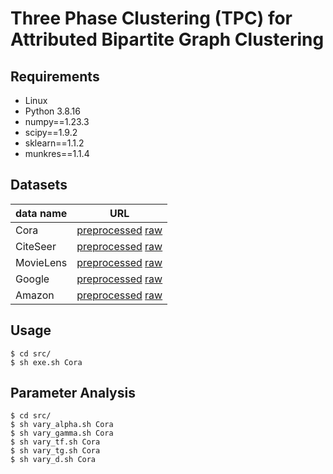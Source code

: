# Three Phase Clustering (TPC) for Attributed Bipartite Graph Clustering

## Requirements
- Linux
- Python 3.8.16
- numpy==1.23.3
- scipy==1.9.2
- sklearn==1.1.2
- munkres==1.1.4
  
## Datasets

| data name  | URL  |
|---|---|
| Cora  | [preprocessed]() [raw](https://github.com/chaoyanghe/bipartite-graph-learning)  |
| CiteSeer  | [preprocessed]() [raw](https://github.com/chaoyanghe/bipartite-graph-learning)  |
| MovieLens  | [preprocessed](https://drive.google.com/file/d/1pSxO5QKV3uCFNjQuS5XepeCJyQ6kDn6t/view?usp=sharing) [raw](https://grouplens.org/datasets/movielens/) |
| Google  | [preprocessed](https://drive.google.com/file/d/1pSxO5QKV3uCFNjQuS5XepeCJyQ6kDn6t/view?usp=sharing) [raw](https://cseweb.ucsd.edu/~jmcauley/datasets.html#google_restaurants) | 
| Amazon  | [preprocessed](https://drive.google.com/file/d/1pSxO5QKV3uCFNjQuS5XepeCJyQ6kDn6t/view?usp=sharing) [raw](https://cseweb.ucsd.edu/~jmcauley/datasets/amazon/links.html) | 

## Usage
```shell
$ cd src/
$ sh exe.sh Cora
```

## Parameter Analysis
```shell
$ cd src/
$ sh vary_alpha.sh Cora
$ sh vary_gamma.sh Cora
$ sh vary_tf.sh Cora
$ sh vary_tg.sh Cora
$ sh vary_d.sh Cora
```
